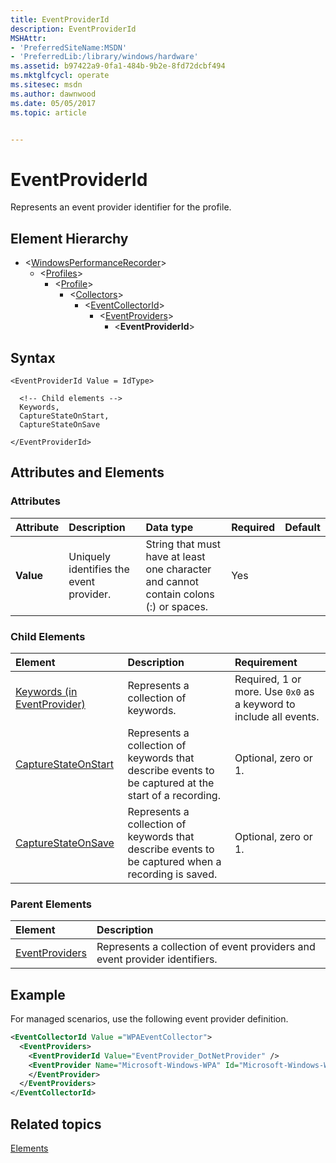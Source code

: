 ```yaml
---
title: EventProviderId
description: EventProviderId
MSHAttr:
- 'PreferredSiteName:MSDN'
- 'PreferredLib:/library/windows/hardware'
ms.assetid: b97422a9-0fa1-484b-9b2e-8fd72dcbf494
ms.mktglfcycl: operate
ms.sitesec: msdn
ms.author: dawnwood
ms.date: 05/05/2017
ms.topic: article


---
```



# EventProviderId

Represents an event provider identifier for the profile.


## Element Hierarchy

* \<[WindowsPerformanceRecorder](windowsperformancerecorder.md)\>
  * \<[Profiles](profiles.md)\>
    * \<[Profile](profile-wpr.md)\>
      * \<[Collectors](collectors.md)\>
        * \<[EventCollectorId](eventcollectorid.md)\>
          * \<[EventProviders](eventproviders.md)\>
            * \<**EventProviderId**\>


## Syntax

```
<EventProviderId Value = IdType>

  <!-- Child elements -->
  Keywords,
  CaptureStateOnStart,
  CaptureStateOnSave

</EventProviderId>
```


## Attributes and Elements


### Attributes

| Attribute | Description                             | Data type                                                                             | Required | Default |
| :-------- | :-------------------------------------- | :------------------------------------------------------------------------------------ | :------- | :------ |
| **Value** | Uniquely identifies the event provider. | String that must have at least one character and cannot contain colons (:) or spaces. | Yes      |         |


### Child Elements

| Element                                                       | Description                                                                                          | Requirement                                                        |
| :------------------------------------------------------------ | :--------------------------------------------------------------------------------------------------- | :----------------------------------------------------------------- |
| [Keywords (in EventProvider)](keywords--in-eventprovider-.md) | Represents a collection of keywords.                                                                 | Required, 1 or more. Use `0x0` as a keyword to include all events. |
| [CaptureStateOnStart](capturestateonstart.md)                 | Represents a collection of keywords that describe events to be captured at the start of a recording. | Optional, zero or 1.                                               |
| [CaptureStateOnSave](capturestateonsave.md)                   | Represents a collection of keywords that describe events to be captured when a recording is saved.   | Optional, zero or 1.                                               |


### Parent Elements

| Element                             | Description                                                                |
| :---------------------------------- | :------------------------------------------------------------------------- |
| [EventProviders](eventproviders.md) | Represents a collection of event providers and event provider identifiers. |


## Example

For managed scenarios, use the following event provider definition.

```xml
<EventCollectorId Value ="WPAEventCollector">
  <EventProviders>
    <EventProviderId Value="EventProvider_DotNetProvider" />
    <EventProvider Name="Microsoft-Windows-WPA" Id="Microsoft-Windows-WPA" Stack="true">
    </EventProvider>
  </EventProviders>
</EventCollectorId>
```


## Related topics

[Elements](elements.md)

